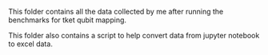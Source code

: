 This folder contains all the data collected by me after running the benchmarks for tket qubit mapping.

This folder also contains a script to help convert data from jupyter notebook to excel data.
